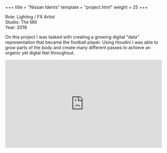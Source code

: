 +++
title = "Nissan Idents"
template = "project.html"
weight = 25
+++

Role: Lighting / FX Artist  
Studio: The Mill  
Year: 2018  

On this project I was tasked with creating a growing digital "data" representation that became the football player. Using Houdini I was able to grow parts of the body and create many different passes to achieve an organic yet digtal feel throughout.

<div style="padding:56.25% 0 0 0;position:relative;"><iframe src="https://player.vimeo.com/video/998338500?h=db24992258&amp;badge=0&amp;autopause=0&amp;player_id=0&amp;app_id=58479" frameborder="0" allow="autoplay; fullscreen; picture-in-picture; clipboard-write" style="position:absolute;top:0;left:0;width:100%;height:100%;" title="nissan_idents"></iframe></div><script src="https://player.vimeo.com/api/player.js"></script>

